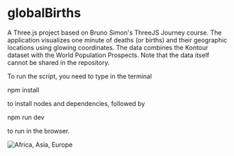 # globalBirths
A Three.js project based on Bruno Simon's ThreeJS Journey course. The application visualizes one minute of deaths (or births) and their geographic locations using glowing coordinates. The data combines the Kontour dataset with the World Population Prospects. Note that the data itself cannot be shared in the repository.

To run the script, you need to type in the terminal 

npm install 

to install nodes and dependencies, followed by 

npm run dev 

to run in the browser.

![Africa, Asia, Europe](Gif/AfricaAsiaEurope.gif)


